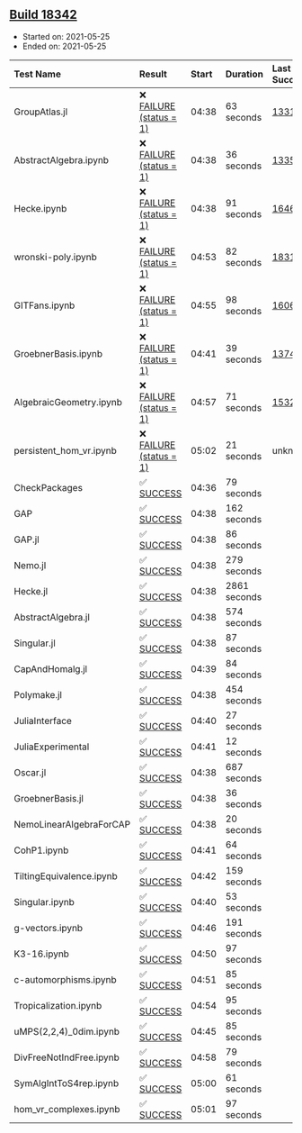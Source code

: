 ## [Build 18342](https://oscarci.mathematik.uni-kl.de/job/oscar/18342/)

* Started on: 2021-05-25
* Ended on: 2021-05-25

| Test Name    | Result | Start | Duration | Last Success | First Failure |
|:-------------|:-------|:------|:---------|:-------------|:--------------|
| GroupAtlas.jl | ❌ [FAILURE (status = 1)](https://oscarci.mathematik.uni-kl.de/job/oscar/18342/artifact/logs/build-18342/GroupAtlas.jl.log) | 04:38 | 63 seconds | [13311](https://oscarci.mathematik.uni-kl.de/job/oscar/13311/) | [13312](https://oscarci.mathematik.uni-kl.de/job/oscar/13312/) |
| AbstractAlgebra.ipynb | ❌ [FAILURE (status = 1)](https://oscarci.mathematik.uni-kl.de/job/oscar/18342/artifact/logs/build-18342/AbstractAlgebra.ipynb.log) | 04:38 | 36 seconds | [13355](https://oscarci.mathematik.uni-kl.de/job/oscar/13355/) | [13356](https://oscarci.mathematik.uni-kl.de/job/oscar/13356/) |
| Hecke.ipynb | ❌ [FAILURE (status = 1)](https://oscarci.mathematik.uni-kl.de/job/oscar/18342/artifact/logs/build-18342/Hecke.ipynb.log) | 04:38 | 91 seconds | [16463](https://oscarci.mathematik.uni-kl.de/job/oscar/16463/) | [16464](https://oscarci.mathematik.uni-kl.de/job/oscar/16464/) |
| wronski-poly.ipynb | ❌ [FAILURE (status = 1)](https://oscarci.mathematik.uni-kl.de/job/oscar/18342/artifact/logs/build-18342/wronski-poly.ipynb.log) | 04:53 | 82 seconds | [18314](https://oscarci.mathematik.uni-kl.de/job/oscar/18314/) | [18315](https://oscarci.mathematik.uni-kl.de/job/oscar/18315/) |
| GITFans.ipynb | ❌ [FAILURE (status = 1)](https://oscarci.mathematik.uni-kl.de/job/oscar/18342/artifact/logs/build-18342/GITFans.ipynb.log) | 04:55 | 98 seconds | [16068](https://oscarci.mathematik.uni-kl.de/job/oscar/16068/) | [16069](https://oscarci.mathematik.uni-kl.de/job/oscar/16069/) |
| GroebnerBasis.ipynb | ❌ [FAILURE (status = 1)](https://oscarci.mathematik.uni-kl.de/job/oscar/18342/artifact/logs/build-18342/GroebnerBasis.ipynb.log) | 04:41 | 39 seconds | [13748](https://oscarci.mathematik.uni-kl.de/job/oscar/13748/) | [13749](https://oscarci.mathematik.uni-kl.de/job/oscar/13749/) |
| AlgebraicGeometry.ipynb | ❌ [FAILURE (status = 1)](https://oscarci.mathematik.uni-kl.de/job/oscar/18342/artifact/logs/build-18342/AlgebraicGeometry.ipynb.log) | 04:57 | 71 seconds | [15322](https://oscarci.mathematik.uni-kl.de/job/oscar/15322/) | [15323](https://oscarci.mathematik.uni-kl.de/job/oscar/15323/) |
| persistent_hom_vr.ipynb | ❌ [FAILURE (status = 1)](https://oscarci.mathematik.uni-kl.de/job/oscar/18342/artifact/logs/build-18342/persistent_hom_vr.ipynb.log) | 05:02 | 21 seconds | unknown | unknown |
| CheckPackages | ✅ [SUCCESS](https://oscarci.mathematik.uni-kl.de/job/oscar/18342/artifact/logs/build-18342/CheckPackages.log) | 04:36 | 79 seconds |  |  |
| GAP | ✅ [SUCCESS](https://oscarci.mathematik.uni-kl.de/job/oscar/18342/artifact/logs/build-18342/GAP.log) | 04:38 | 162 seconds |  |  |
| GAP.jl | ✅ [SUCCESS](https://oscarci.mathematik.uni-kl.de/job/oscar/18342/artifact/logs/build-18342/GAP.jl.log) | 04:38 | 86 seconds |  |  |
| Nemo.jl | ✅ [SUCCESS](https://oscarci.mathematik.uni-kl.de/job/oscar/18342/artifact/logs/build-18342/Nemo.jl.log) | 04:38 | 279 seconds |  |  |
| Hecke.jl | ✅ [SUCCESS](https://oscarci.mathematik.uni-kl.de/job/oscar/18342/artifact/logs/build-18342/Hecke.jl.log) | 04:38 | 2861 seconds |  |  |
| AbstractAlgebra.jl | ✅ [SUCCESS](https://oscarci.mathematik.uni-kl.de/job/oscar/18342/artifact/logs/build-18342/AbstractAlgebra.jl.log) | 04:38 | 574 seconds |  |  |
| Singular.jl | ✅ [SUCCESS](https://oscarci.mathematik.uni-kl.de/job/oscar/18342/artifact/logs/build-18342/Singular.jl.log) | 04:38 | 87 seconds |  |  |
| CapAndHomalg.jl | ✅ [SUCCESS](https://oscarci.mathematik.uni-kl.de/job/oscar/18342/artifact/logs/build-18342/CapAndHomalg.jl.log) | 04:39 | 84 seconds |  |  |
| Polymake.jl | ✅ [SUCCESS](https://oscarci.mathematik.uni-kl.de/job/oscar/18342/artifact/logs/build-18342/Polymake.jl.log) | 04:38 | 454 seconds |  |  |
| JuliaInterface | ✅ [SUCCESS](https://oscarci.mathematik.uni-kl.de/job/oscar/18342/artifact/logs/build-18342/JuliaInterface.log) | 04:40 | 27 seconds |  |  |
| JuliaExperimental | ✅ [SUCCESS](https://oscarci.mathematik.uni-kl.de/job/oscar/18342/artifact/logs/build-18342/JuliaExperimental.log) | 04:41 | 12 seconds |  |  |
| Oscar.jl | ✅ [SUCCESS](https://oscarci.mathematik.uni-kl.de/job/oscar/18342/artifact/logs/build-18342/Oscar.jl.log) | 04:38 | 687 seconds |  |  |
| GroebnerBasis.jl | ✅ [SUCCESS](https://oscarci.mathematik.uni-kl.de/job/oscar/18342/artifact/logs/build-18342/GroebnerBasis.jl.log) | 04:38 | 36 seconds |  |  |
| NemoLinearAlgebraForCAP | ✅ [SUCCESS](https://oscarci.mathematik.uni-kl.de/job/oscar/18342/artifact/logs/build-18342/NemoLinearAlgebraForCAP.log) | 04:38 | 20 seconds |  |  |
| CohP1.ipynb | ✅ [SUCCESS](https://oscarci.mathematik.uni-kl.de/job/oscar/18342/artifact/logs/build-18342/CohP1.ipynb.log) | 04:41 | 64 seconds |  |  |
| TiltingEquivalence.ipynb | ✅ [SUCCESS](https://oscarci.mathematik.uni-kl.de/job/oscar/18342/artifact/logs/build-18342/TiltingEquivalence.ipynb.log) | 04:42 | 159 seconds |  |  |
| Singular.ipynb | ✅ [SUCCESS](https://oscarci.mathematik.uni-kl.de/job/oscar/18342/artifact/logs/build-18342/Singular.ipynb.log) | 04:40 | 53 seconds |  |  |
| g-vectors.ipynb | ✅ [SUCCESS](https://oscarci.mathematik.uni-kl.de/job/oscar/18342/artifact/logs/build-18342/g-vectors.ipynb.log) | 04:46 | 191 seconds |  |  |
| K3-16.ipynb | ✅ [SUCCESS](https://oscarci.mathematik.uni-kl.de/job/oscar/18342/artifact/logs/build-18342/K3-16.ipynb.log) | 04:50 | 97 seconds |  |  |
| c-automorphisms.ipynb | ✅ [SUCCESS](https://oscarci.mathematik.uni-kl.de/job/oscar/18342/artifact/logs/build-18342/c-automorphisms.ipynb.log) | 04:51 | 85 seconds |  |  |
| Tropicalization.ipynb | ✅ [SUCCESS](https://oscarci.mathematik.uni-kl.de/job/oscar/18342/artifact/logs/build-18342/Tropicalization.ipynb.log) | 04:54 | 95 seconds |  |  |
| uMPS(2,2,4)_0dim.ipynb | ✅ [SUCCESS](https://oscarci.mathematik.uni-kl.de/job/oscar/18342/artifact/logs/build-18342/uMPS-2-2-4-_0dim.ipynb.log) | 04:45 | 85 seconds |  |  |
| DivFreeNotIndFree.ipynb | ✅ [SUCCESS](https://oscarci.mathematik.uni-kl.de/job/oscar/18342/artifact/logs/build-18342/DivFreeNotIndFree.ipynb.log) | 04:58 | 79 seconds |  |  |
| SymAlgIntToS4rep.ipynb | ✅ [SUCCESS](https://oscarci.mathematik.uni-kl.de/job/oscar/18342/artifact/logs/build-18342/SymAlgIntToS4rep.ipynb.log) | 05:00 | 61 seconds |  |  |
| hom_vr_complexes.ipynb | ✅ [SUCCESS](https://oscarci.mathematik.uni-kl.de/job/oscar/18342/artifact/logs/build-18342/hom_vr_complexes.ipynb.log) | 05:01 | 97 seconds |  |  |
